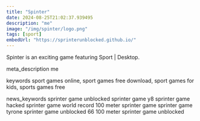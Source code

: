 ```yaml
---
title: "Spinter"
date: 2024-08-25T21:02:37.939495
description: "me"
image: "/img/spinter/logo.png"
tags: [sport]
embedUrl: "https://sprinterunblocked.github.io/"
---
```


Spinter is an exciting game featuring Sport | Desktop.

meta_description
me


keywords
sport games online, sport games free download, sport games for kids, sports games free


news_keywords
sprinter game unblocked sprinter game y8 sprinter game hacked sprinter game world record 100 meter sprinter game sprinter game tyrone sprinter game unblocked 66 100 meter sprinter game unblocked
